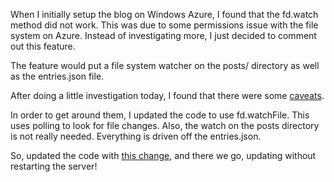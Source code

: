When I initially setup the blog on Windows Azure, I found that the fd.watch method did not work.  This was due to some permissions issue with the file system on Azure.  Instead of investigating more, I just decided to comment out this feature.

The feature would put a file system watcher on the posts/ directory as well as the entries.json file.

After doing a little investigation today, I found that there were some [caveats](http://nodejs.org/api/fs.html#fs_caveats).

In order to get around them, I updated the code to use fd.watchFile.  This uses polling to look for file changes.  Also, the watch on the posts directory is not really needed.  Everything is driven off the entries.json.

So, updated the code with [this change](https://github.com/eliakaris/blog/commit/b325713a9e321a4df6e2d04925b90f4a9ee8508d), and there we go, updating without restarting the server!
